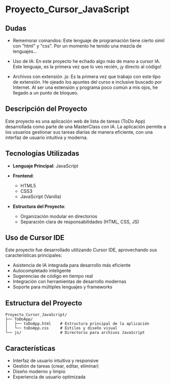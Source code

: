 # Proyecto_Cursor_JavaScript

## Dudas

- Rememorar comandos: Este lenguaje de programación tiene cierto simil con "html" y "css". Por un momento he tenido una mezcla de lenguajes...

- Uso de IA: En este proyecto he echado algo más de mano a cursor IA. Este lenguaje, es la primera vez que lo veo recién, ¡y directo al código!

- Archivos con extensión .js: Es la primera vez que trabajo con este tipo de extensión. He ojeado los apuntes del curso e inclusive buscado por Internet. Al ser una extensión y programa poco común a mis ojos, he llegado a un punto de bloqueo.


## Descripción del Proyecto
Este proyecto es una aplicación web de lista de tareas (ToDo App) desarrollada como parte de una MasterClass con IA. La aplicación permite a los usuarios gestionar sus tareas diarias de manera eficiente, con una interfaz de usuario intuitiva y moderna.

## Tecnologías Utilizadas

- **Lenguaje Principal**: JavaScript
- **Frontend**:
  - HTML5
  - CSS3
  - JavaScript (Vanilla)

- **Estructura del Proyecto**:
  - Organización modular en directorios
  - Separación clara de responsabilidades (HTML, CSS, JS)

## Uso de Cursor IDE
Este proyecto fue desarrollado utilizando Cursor IDE, aprovechando sus características principales:
- Asistencia de IA integrada para desarrollo más eficiente
- Autocompletado inteligente
- Sugerencias de código en tiempo real
- Integración con herramientas de desarrollo modernas
- Soporte para múltiples lenguajes y frameworks


## Estructura del Proyecto
```
Proyecto_Cursor_JavaScript/
├── ToDoApp/
│   ├── toDoApp.html    # Estructura principal de la aplicación
│   └── toDoApp.css     # Estilos y diseño visual
└── js/                 # Directorio para archivos JavaScript
```


## Características
- Interfaz de usuario intuitiva y responsive
- Gestión de tareas (crear, editar, eliminar)
- Diseño moderno y limpio
- Experiencia de usuario optimizada
